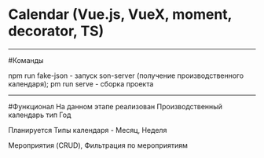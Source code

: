 # Calendar (Vue.js, VueX, moment, decorator, TS)

-------------------------------------------------------

#Команды

npm run fake-json - запуск son-server (получение производственного календаря);
pm run serve - сборка проекта

---------------------------------------------------------

#Функционал
На данном этапе реализован
Производственный календарь тип Год

Планируется
Типы календаря - Месяц, Неделя

Мероприятия (CRUD), Фильтрация по мероприятиям
